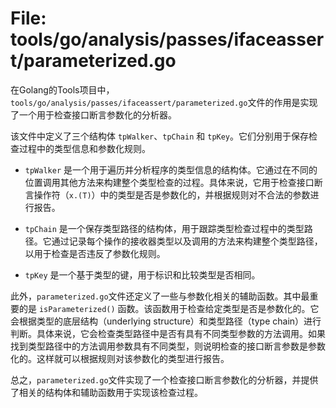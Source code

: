 # File: tools/go/analysis/passes/ifaceassert/parameterized.go

在Golang的Tools项目中，`tools/go/analysis/passes/ifaceassert/parameterized.go`文件的作用是实现了一个用于检查接口断言参数化的分析器。

该文件中定义了三个结构体 `tpWalker`、`tpChain` 和 `tpKey`。它们分别用于保存检查过程中的类型信息和参数化规则。

- `tpWalker` 是一个用于遍历并分析程序的类型信息的结构体。它通过在不同的位置调用其他方法来构建整个类型检查的过程。具体来说，它用于检查接口断言操作符（`x.(T)`）中的类型是否是参数化的，并根据规则对不合法的参数进行报告。

- `tpChain` 是一个保存类型路径的结构体，用于跟踪类型检查过程中的类型路径。它通过记录每个操作的接收器类型以及调用的方法来构建整个类型路径，以用于检查是否违反了参数化规则。

- `tpKey` 是一个基于类型的键，用于标识和比较类型是否相同。

此外，`parameterized.go`文件还定义了一些与参数化相关的辅助函数。其中最重要的是 `isParameterized()` 函数。该函数用于检查给定类型是否是参数化的。它会根据类型的底层结构（underlying structure）和类型路径（type chain）进行判断。具体来说，它会检查类型路径中是否有具有不同类型参数的方法调用。如果找到类型路径中的方法调用参数具有不同类型，则说明检查的接口断言参数是参数化的。这样就可以根据规则对该参数化的类型进行报告。

总之，`parameterized.go`文件实现了一个检查接口断言参数化的分析器，并提供了相关的结构体和辅助函数用于实现该检查过程。

